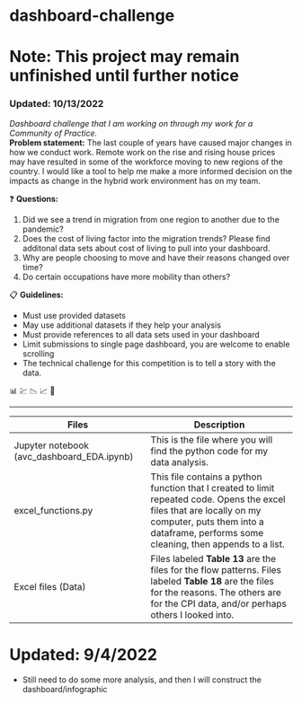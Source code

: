 # dashboard-challenge


# Note: This project may remain unfinished until further notice
### Updated: 10/13/2022

*Dashboard challenge that I am working on through my work for a Community of Practice.*<br>
**Problem statement:** The last couple of years have caused major changes in how we conduct work. Remote work on the rise and rising house prices may have resulted in some of the workforce moving to new regions of the country. I would like a tool to help me make a more informed decision on the impacts as change in the hybrid work environment has on my team.

:question: **Questions:**
1. Did we see a trend in migration from one region to another due to the pandemic?
2. Does the cost of living factor into the migration trends? Please find additonal data sets about cost of living to pull into your dashboard.
3. Why are people choosing to move and have their reasons changed over time?
4. Do certain occupations have more mobility than others?

📋 **Guidelines:**

- Must use provided datasets
- May use additional datasets if they help your analysis
- Must provide references to all data sets used in your dashboard
- Limit submissions to single page dashboard, you are welcome to enable scrolling
- The technical challenge for this competition is to tell a story with the data.

📊 💹 📉 📈 📑

---

| Files  | Description |
|-----------|-------------|
|Jupyter notebook (avc_dashboard_EDA.ipynb)| This is the file where you will find the python code for my data analysis.|
|excel_functions.py| This file contains a python function that I created to limit repeated code. Opens the excel files that are locally on my computer, puts them into a dataframe, performs some cleaning, then appends to a list. |
|Excel files (Data)| Files labeled **Table 13** are the files for the flow patterns. Files labeled **Table 18** are the files for the reasons. The others are for the CPI data, and/or perhaps others I looked into.|



# Updated: 9/4/2022
- Still need to do some more analysis, and then I will construct the dashboard/infographic


